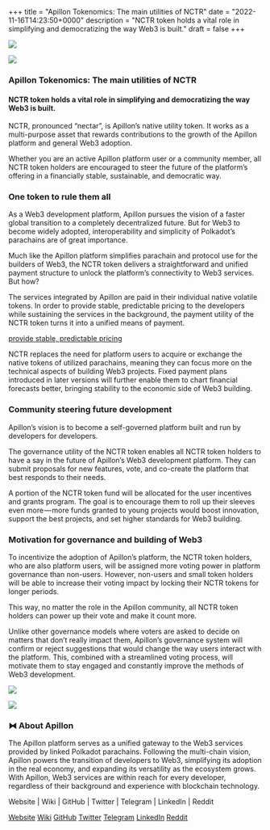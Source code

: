 +++
title = "Apillon Tokenomics: The main utilities of NCTR"
date = "2022-11-16T14:23:50+0000"
description = "NCTR token holds a vital role in simplifying and democratizing the way Web3 is built."
draft = false
+++

![](/images/5248743938e020efe3ad51b521f47fa9.jpeg)


![](/images/5248743938e020efe3ad51b521f47fa9.jpeg)


### Apillon Tokenomics: The main utilities of NCTR


#### NCTR token holds a vital role in simplifying and democratizing the way Web3 is built.


NCTR, pronounced “nectar”, is Apillon’s native utility token. It works as a multi-purpose asset that rewards contributions to the growth of the Apillon platform and general Web3 adoption.


Whether you are an active Apillon platform user or a community member, all NCTR token holders are encouraged to steer the future of the platform’s offering in a financially stable, sustainable, and democratic way.


### One token to rule them all


As a Web3 development platform, Apillon pursues the vision of a faster global transition to a completely decentralized future. But for Web3 to become widely adopted, interoperability and simplicity of Polkadot’s parachains are of great importance.


Much like the Apillon platform simplifies parachain and protocol use for the builders of Web3, the NCTR token delivers a straightforward and unified payment structure to unlock the platform’s connectivity to Web3 services. But how?


The services integrated by Apillon are paid in their individual native volatile tokens. In order to provide stable, predictable pricing to the developers while sustaining the services in the background, the payment utility of the NCTR token turns it into a unified means of payment.

[provide stable, predictable pricing](https://wiki.apillon.io/about/4-why-apillon.html#unified-pricing)

NCTR replaces the need for platform users to acquire or exchange the native tokens of utilized parachains, meaning they can focus more on the technical aspects of building Web3 projects. Fixed payment plans introduced in later versions will further enable them to chart financial forecasts better, bringing stability to the economic side of Web3 building.


### Community steering future development


Apillon’s vision is to become a self-governed platform built and run by developers for developers.


The governance utility of the NCTR token enables all NCTR token holders to have a say in the future of Apillon’s Web3 development platform. They can submit proposals for new features, vote, and co-create the platform that best responds to their needs.


A portion of the NCTR token fund will be allocated for the user incentives and grants program. The goal is to encourage them to roll up their sleeves even more — more funds granted to young projects would boost innovation, support the best projects, and set higher standards for Web3 building.


### Motivation for governance and building of Web3


To incentivize the adoption of Apillon’s platform, the NCTR token holders, who are also platform users, will be assigned more voting power in platform governance than non-users. However, non-users and small token holders will be able to increase their voting impact by locking their NCTR tokens for longer periods.


This way, no matter the role in the Apillon community, all NCTR token holders can power up their vote and make it count more.


Unlike other governance models where voters are asked to decide on matters that don’t really impact them, Apillon’s governance system will confirm or reject suggestions that would change the way users interact with the platform. This, combined with a streamlined voting process, will motivate them to stay engaged and constantly improve the methods of Web3 development.


![](/images/f3ac6b617ecf97d7974902db0591467b.png)


![](/images/f3ac6b617ecf97d7974902db0591467b.png)


### ⧓ About Apillon


The Apillon platform serves as a unified gateway to the Web3 services provided by linked Polkadot parachains. Following the multi-chain vision, Apillon powers the transition of developers to Web3, simplifying its adoption in the real economy, and expanding its versatility as the ecosystem grows. With Apillon, Web3 services are within reach for every developer, regardless of their background and experience with blockchain technology.


Website | Wiki | GitHub | Twitter | Telegram | LinkedIn | Reddit

[Website](https://apillon.io/)
[Wiki](https://wiki.apillon.io/)
[GitHub](https://github.com/Apillon-web3)
[Twitter](https://twitter.com/apillon)
[Telegram](https://t.me/Apillon)
[LinkedIn](https://www.linkedin.com/company/apillon/)
[Reddit](https://www.reddit.com/r/apillon/)